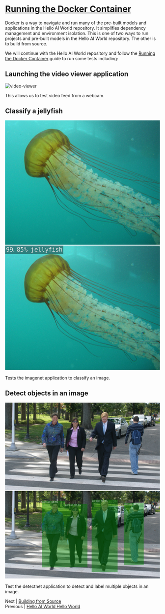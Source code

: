 # [Running the Docker Container](https://github.com/dusty-nv/jetson-inference/blob/master/docs/aux-docker.md)

Docker is a way to navigate and run many of the pre-built models and applications in the Hello AI World repository. It simplifies dependency management and environment isolation. This is one of two ways to run projects and pre-built models in the Hello AI World repository. The other is to build from source.

We will continue with the Hello AI World repository and follow the [Running the Docker Container](https://github.com/dusty-nv/jetson-inference/blob/master/docs/aux-docker.md) guide to run some tests including:

## Launching the video viewer application

![video-viewer](./images/video-viewer.gif)

This allows us to test video feed from a webcam.

## Classify a jellyfish

![jellyfish](./images/jellyfish.jpg)
![classified-jellyfish](./images/classified-jellyfish.jpg)

Tests the imagenet application to classify an image.

## Detect objects in an image

![multiple-people](./images/multiple-people.jpg)
![detected-multiple-people](./images/detected-multiple-people.jpg)

Test the detectnet application to detect and label multiple objects in an image.

Next | [Building from Source](Building_Source.md)  
Previous | [Hello AI World Hello World](./README.md)
